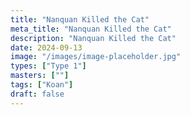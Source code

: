 ```yaml
---
title: "Nanquan Killed the Cat"
meta_title: "Nanquan Killed the Cat"
description: "Nanquan Killed the Cat"
date: 2024-09-13
image: "/images/image-placeholder.jpg"
types: ["Type 1"]
masters: [""]
tags: ["Koan"]
draft: false
---
```


